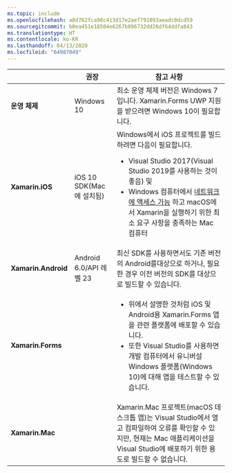 ```yaml
---
ms.topic: include
ms.openlocfilehash: a8d762fca98c413d17e2aef791093aeadc0dcd59
ms.sourcegitcommit: b0ea451e18504e6267b896732dd26df64ddfa843
ms.translationtype: HT
ms.contentlocale: ko-KR
ms.lasthandoff: 04/13/2020
ms.locfileid: "64987049"
---
```

||권장|참고 사항|
|---|---|---|
|**운영 체제**|Windows 10|최소 운영 체제 버전은 Windows 7입니다. Xamarin.Forms UWP 지원을 받으려면 Windows 10이 필요합니다.
|**Xamarin.iOS**|iOS 10 SDK(Mac에 설치됨)|Windows에서 iOS 프로젝트를 빌드하려면 다음이 필요합니다.<ul><li>Visual Studio 2017(Visual Studio 2019를 사용하는 것이 좋음) 및</li><li>Windows 컴퓨터에서 <a href="~/ios/get-started/installation/windows/connecting-to-mac/index.md">네트워크에 액세스 가능</a> 하고 macOS에서 Xamarin을 실행하기 위한 최소 요구 사항을 충족하는 Mac 컴퓨터</li></ul>|
|**Xamarin.Android**|Android 6.0/API 레벨 23|최신 SDK를 사용하면서도 기존 버전의 Android를대상으로 하거나, 필요한 경우 이전 버전의 SDK를 대상으로 빌드할 수 있습니다.|
|**Xamarin.Forms**||<ul><li>위에서 설명한 것처럼 iOS 및 Android용 Xamarin.Forms 앱을 관련 플랫폼에 배포할 수 있습니다.</li><li>또한 Visual Studio를 사용하면 개발 컴퓨터에서 유니버설 Windows 플랫폼(Windows 10)에 대해 앱을 테스트할 수 있습니다.</li></ul>|
|**Xamarin.Mac**||Xamarin.Mac 프로젝트(macOS 데스크톱 앱)는 Visual Studio에서 열고 컴파일하여 오류를 확인할 수 있지만, 현재는 Mac 애플리케이션을 Visual Studio에 배포하기 위한 용도로 빌드할 수 없습니다.|
